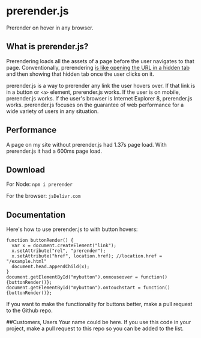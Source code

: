 # prerender.js
Prerender on hover in any browser.

## What is prerender.js?

Prerendering loads all the assets of a page before the user navigates to that page. Conventionally, prerendering [is like opening the URL in a hidden tab](http://www.stevesouders.com/blog/2013/11/07/prebrowsing/) and then showing that hidden tab once the user clicks on it.

prerender.js is a way to prerender any link the user hovers over. If that link is in a button or `<a>` element, prerender.js works. If the user is on mobile, prerender.js works. If the user's browser is Internet Explorer 8, prerender.js works. prerender.js focuses on the guarantee of web performance for a wide variety of users in any situation.

## Performance
A page on my site without prerender.js had 1.37s page load. With prerender.js it had a 600ms page load. 

## Download

For Node:
`npm i prerender`

For the browser:
`jsDelivr.com`

## Documentation

Here's how to use prerender.js to with button hovers:
```
function buttonRender() {
  var x = document.createElement("link");
  x.setAttribute("rel", "prerender");
  x.setAttribute("href", location.href); //location.href = "/example.html"
  document.head.appendChild(x);
}
document.getElementById("mybutton").onmouseover = function() {buttonRender()};
document.getElementById("mybutton").ontouchstart = function() {buttonRender()};
```
If you want to make the functionality for buttons better, make a pull request to the Github repo. 

##Customers, Users
Your name could be here. If you use this code in your project, make a pull request to this repo so you can be added to the list.
